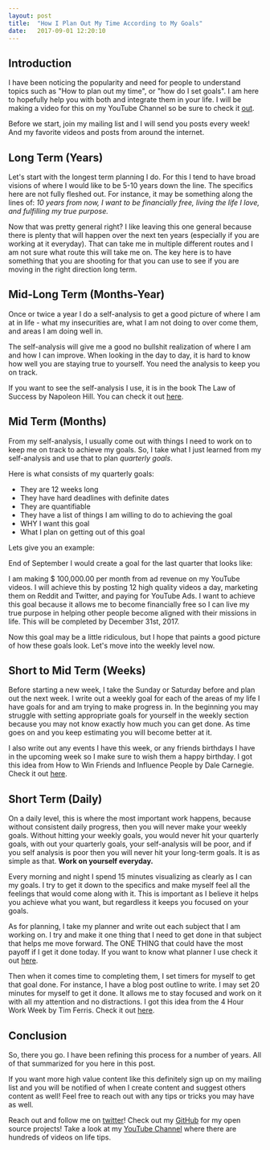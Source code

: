 ---layout: posttitle:  "How I Plan Out My Time According to My Goals"date:   2017-09-01 12:20:10 ---## IntroductionI have been noticing the popularity and need for people to understand topics such as "How to plan out my time", or "how do I set goals".  I am here to hopefully help you with both and integrate them in your life.  I will be making a video for this on my YouTube Channel so be sure to check it [out][youtube].Before we start, join my mailing list and I will send you posts every week! And my favorite videos and posts from around the internet. ## Long Term (Years)Let's start with the longest term planning I do.  For this I tend to have broad visions of where I would like to be 5-10 years down the line.  The specifics here are not fully fleshed out.  For instance, it may be something along the lines of: *10 years from now, I want to be financially free, living the life I love, and fulfilling my true purpose.*Now that was pretty general right? I like leaving this one general because there is plenty that will happen over the next ten years (especially if you are working at it everyday).  That can take me in multiple different routes and I am not sure what route this will take me on. The key here is to have something that you are shooting for that you can use to see if you are moving in the right direction long term.## Mid-Long Term (Months-Year)  Once or twice a year I do a self-analysis to get a good picture of where I am at in life - what my insecurities are, what I am not doing to over come them, and areas I am doing well in.  The self-analysis will give me a good no bullshit realization of where I am and how I can improve.  When looking in the day to day, it is hard to know how well you are staying true to yourself.  You need the analysis to keep you on track. If you want to see the self-analysis I use, it is in the book The Law of Success by Napoleon Hill.  You can check it out [here][lawOfSuccess].## Mid Term (Months) From my self-analysis, I usually come out with things I need to work on to keep me on track to achieve my goals.  So, I take what I just learned from my self-analysis and use that to plan *quarterly goals*.  Here is what consists of my quarterly goals:- They are 12 weeks long- They have hard deadlines with definite dates- They are quantifiable- They have a list of things I am willing to do to achieving the goal- WHY I want this goal- What I plan on getting out of this goalLets give you an example: End of September I would create a goal for the last quarter that looks like:I am making $ 100,000.00 per month from ad revenue on my YouTube videos.  I will achieve this by posting 12 high quality videos a day, marketing them on Reddit and Twitter, and paying for YouTube Ads.  I want to achieve this goal because it allows me to become financially free so I can live my true purpose in helping other people become aligned with their missions in life. This will be completed by December 31st, 2017.Now this goal may be a little ridiculous, but I hope that paints a good picture of how these goals look.  Let's move into the weekly level now.## Short to Mid Term (Weeks)Before starting a new week, I take the Sunday or Saturday before and plan out the next week.  I write out a weekly goal for each of the areas of my life I have goals for and am trying to make progress in.  In the beginning you may struggle with setting appropriate goals for yourself in the weekly section because you may not know exactly how much you can get done.  As time goes on and you keep estimating you will become better at it.I also write out any events I have this week, or any friends birthdays I have in the upcoming week so I make sure to wish them a happy birthday. I got this idea from How to Win Friends and Influence People by Dale Carnegie.  Check it out [here][Htwfaip].## Short Term (Daily)On a daily level, this is where the most important work happens, because without consistent daily progress, then you will never make your weekly goals.  Without hitting your weekly goals, you would never hit your quarterly goals, with out your quarterly goals, your self-analysis will be poor, and if you self analysis is poor then you will never hit your long-term goals. It is as simple as that.  **Work on yourself everyday.**Every morning and night I spend 15 minutes visualizing as clearly as I can my goals.  I try to get it down to the specifics and make myself feel all the feelings that would come along with it.  This is important as I believe it helps you achieve what you want, but regardless it keeps you focused on your goals.As for planning, I take my planner and write out each subject that I am working on.  I try and make it one thing that I need to get done in that subject that helps me move forward.  The ONE THING that could have the most payoff if I get it done today.  If you want to know what planner I use check it out [here][planner].Then when it comes time to completing them, I set timers for myself to get that goal done.  For instance, I have a blog post outline to write.  I may set 20 minutes for myself to get it done.  It allows me to stay focused and work on it with all my attention and no distractions. I got this idea from the 4 Hour Work Week by Tim Ferris.  Check it out [here][4HWW].## ConclusionSo, there you go.  I have been refining this process for a number of years.  All of that summarized for you here in this post.

If you want more high value content like this definitely sign up on my mailing list and you will be notified of when I create content and suggest others content as well! Feel free to reach out with any tips or tricks you may have as well.Reach out and follow me on [twitter][twitter]!  Check out my [GitHub][github] for my open source projects! Take a look at my [YouTube Channel][youtube] where there are hundreds of videos on life tips.[github]: https://github.com/acucciniello[twitter]: https://twitter.com/antocucciniello[youtube]: https://www.youtube.com/channel/UC8icMMql5SjCaXXMvILGIUA[lawOfSuccess]: http://amzn.to/2ws7nYs[Htwfaip]: http://amzn.to/2vT2bcx[4HWW]: http://amzn.to/2x0tU0b[planner]: http://amzn.to/2vAlbS8